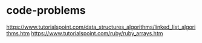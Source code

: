 # code-problems

https://www.tutorialspoint.com/data_structures_algorithms/linked_list_algorithms.htm
https://www.tutorialspoint.com/ruby/ruby_arrays.htm